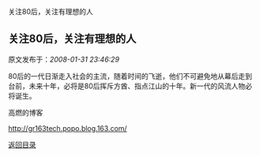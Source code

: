 关注80后，关注有理想的人
## 关注80后，关注有理想的人

 原文发布于：*2008-01-31 23:46:29*

80后的一代日渐走入社会的主流，随着时间的飞逝，他们不可避免地从幕后走到台前，未来十年，必将是80后挥斥方酋、指点江山的十年。新一代的风流人物必将诞生。

高燃的博客

[http&#58;//gr163tech.popo.blog.163.com/](http&#58;//gr163tech.popo.blog.163.com/)

[返回目录](index.html)
